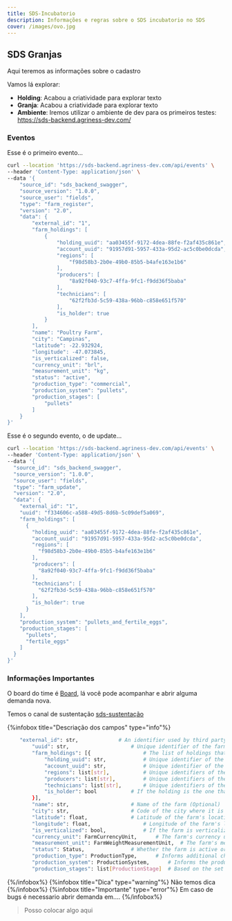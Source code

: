 ```yaml
---
title: SDS-Incubatorio
description: Informações e regras sobre o SDS incubatorio no SDS
cover: /images/ovo.jpg
---
```


## SDS Granjas

Aqui teremos as informações sobre o cadastro

Vamos lá explorar:

- **Holding**:
  Acabou a criatividade para explorar texto
- **Granja**:
  Acabou a criatividade para explorar texto
- **Ambiente**:
  Iremos utilizar o ambiente de dev para os primeiros testes: https://sds-backend.agriness-dev.com/

### Eventos

Esse é o primeiro evento...

```bash 
curl --location 'https://sds-backend.agriness-dev.com/api/events' \
--header 'Content-Type: application/json' \
--data '{
    "source_id": "sds_backend_swagger",
    "source_version": "1.0.0",
    "source_user": "fields",
    "type": "farm_register",
    "version": "2.0",
    "data": {
        "external_id": "1",
        "farm_holdings": [
            {
                "holding_uuid": "aa03455f-9172-4dea-88fe-f2af435c861e",
                "account_uuid": "91957d91-5957-433a-95d2-ac5c0be0dcda",
                "regions": [
                    "f98d58b3-2b0e-49b0-85b5-b4afe163e1b6"
                ],
                "producers": [
                    "8a92f040-93c7-4ffa-9fc1-f9dd36f5baba"
                ],
                "technicians": [
                    "62f2fb3d-5c59-438a-96bb-c858e651f570"
                ],
                "is_holder": true
            }
        ],
        "name": "Poultry Farm",
        "city": "Campinas",
        "latitude": -22.932924,
        "longitude": -47.073845,
        "is_verticalized": false,
        "currency_unit": "brl",
        "measurement_unit": "kg",
        "status": "active",
        "production_type": "commercial",
        "production_system": "pullets",
        "production_stages": [
            "pullets"
        ]
    }
}' 
```
Esse é o segundo evento, o de update...

```bash 
curl --location 'https://sds-backend.agriness-dev.com/api/events' \
--header 'Content-Type: application/json' \
--data '{
  "source_id": "sds_backend_swagger",
  "source_version": "1.0.0",
  "source_user": "fields",
  "type": "farm_update",
  "version": "2.0",
  "data": {
    "external_id": "1",
    "uuid": "f334606c-a588-49d5-8d6b-5c09def5a069",
    "farm_holdings": [
      {
        "holding_uuid": "aa03455f-9172-4dea-88fe-f2af435c861e",
        "account_uuid": "91957d91-5957-433a-95d2-ac5c0be0dcda",
        "regions": [
          "f98d58b3-2b0e-49b0-85b5-b4afe163e1b6"
        ],
        "producers": [
          "8a92f040-93c7-4ffa-9fc1-f9dd36f5baba"
        ],
        "technicians": [
          "62f2fb3d-5c59-438a-96bb-c858e651f570"
        ],
        "is_holder": true
      }
    ],
    "production_system": "pullets_and_fertile_eggs",
    "production_stages": [
      "pullets",
      "fertile_eggs"
    ]
  }
}' 
```

### Informações Importantes

O board do time é [Board](https://agriness-team.atlassian.net/jira/software/projects/SP/boards/208), lá você pode acompanhar e abrir alguma demanda nova.

Temos o canal de sustentação [sds-sustentação](https://agriness.slack.com/archives/C0405BA8XCZ)

{%infobox title="Descriação dos campos" type="info"%}
```bash
	"external_id": str,				# An identifier used by third party services to identify the data (Optional)
		"uuid": str,					# Unique identifier of the farm (Mandatory)
		"farm_holdings": [{ 				# The list of holdings that are associated with the farm (Mandatory) 
			"holding_uuid": str, 			# Unique identifier of the holding (Mandatory)
			"account_uuid": str,			# Unique identifier of the holding's account (Optional)
			"regions": list[str],			# Unique identifiers of the holding's regions (Optional)
			"producers": list[str],			# Unique identifiers of the holding's producers (Optional)
			"technicians": list[str],		# Unique identifiers of the holding's technicians (Optional)
			"is_holder": bool 			# If the holding is the one that originated the farm or not (Mandatory)
		}],
		"name": str,					# Name of the farm (Optional)
		"city": str,					# Code of the city where it is located (Optional)
		"latitude": float, 				# Latitude of the farm's location (Optional)
		"longitude": float, 				# Longitude of the farm's location (Optional)
		"is_verticalized": bool, 			# If the farm is verticalized or not (Mandatory)
		"currency_unit": FarmCurrencyUnit, 		# The farm's currency unit of usage (Optional)
		"measurement_unit": FarmWeightMeasurementUnit, 	# The farm's measurement unit of usage (Optional)
		"status": Status,				# Whether the farm is active or not (Mandatory)
		"production_type": ProductionType,		# Informs additional characteristics of the farm (Optional)
		"production_system": ProductionSystem, 		# Informs the production system regarding species and production stages which are taken care of on the farm (Optional)
		"production_stages": list[ProductionStage]	# Based on the set of species and production stages which are taken care of on the farm (Mandatory)
```
{%/infobox%}
{%infobox title="Dica" type="warning"%}
Não temos dica
{%/infobox%}
{%infobox title="Importante" type="error"%}
Em caso de bugs é necessario abrir demanda em....
{%/infobox%}

> Posso colocar algo aqui
 